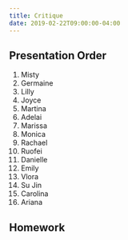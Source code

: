 ```yaml
---
title: Critique
date: 2019-02-22T09:00:00-04:00
---
```


## Presentation Order

1. Misty
2. Germaine
3. Lilly
4. Joyce
5. Martina
6. Adelai
7. Marissa
8. Monica
9. Rachael
10. Ruofei
11. Danielle
12. Emily
13. Vlora
14. Su Jin
15. Carolina
16. Ariana

## Homework

